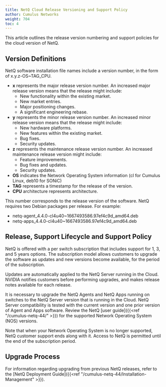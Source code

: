 ```yaml
---
title: NetQ Cloud Release Versioning and Support Policy
author: Cumulus Networks
weight: 704
toc: 4
---
```


This article outlines the release version numbering and support policies for the cloud version of NetQ.

## Version Definitions

NetQ software installation file names include a version number, in the form of x.y.z-OS\~TAG\_CPU.

- **x** represents the major release version number. An increased major release version means that the release might include:
    - New functionality within the existing market.
    - New market entries.
    - Major positioning changes.
    - A significant engineering rebase.
- **y** represents the minor release version number. An increased minor release version means that the release might include:
    - New hardware platforms.
    - New features within the existing market.
    - Bug fixes.
    - Security updates.
- **z** represents the maintenance release version number. An increased maintenance release version might include:
    - Feature improvements.
    - Bug fixes and updates.
    - Security updates.
- **OS** indicates the Network Operating System information (cl for Cumulus Linux, deb10 for SONiC)
- **TAG** represents a timestamp for the release of the version.
- **CPU** architecture represents architecture.

This number corresponds to the release version of the software. NetQ requires two Debian packages per release. For example:

- netq-agent\_4.4.0-cl4u40~1667493586.97ef4c9d\_amd64.deb
- netq-apps\_4.4.0-cl4u40~1667493586.97ef4c9d\_amd64.deb

## Release, Support Lifecycle and Support Policy

NetQ is offered with a per switch subscription that includes support for 1, 3, and 5 years options. The subscription model allows customers to upgrade the software as updates and new versions become available, for the period of the subscription.

Updates are automatically applied to the NetQ Server running in the Cloud. NVIDIA notifies customers before performing upgrades, and makes release notes available for each release.

It is necessary to upgrade the NetQ Agents and NetQ Apps running on switches to the NetQ Server version that is running in the Cloud. NetQ Server compatibility is tested with the current version and one prior version of Agent and Apps software. Review the NetQ [user guide]({{<ref "/cumulus-netq-44/" >}}) for the supported Network Operating System (NOS) versions. 

Note that when your Network Operating System is no longer supported, NetQ customer support ends along with it. Access to NetQ is permitted until the end of the subscription period.
## Upgrade Process

For information regarding upgrading from previous NetQ releases, refer to the [NetQ Deployment Guide]({{<ref "/cumulus-netq-44/Installation-Management" >}}).

